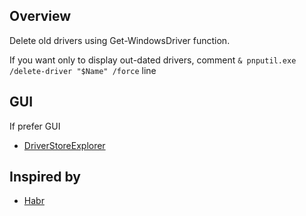 ## Overview
Delete old drivers using Get-WindowsDriver function.

If you want only to display out-dated drivers, comment `& pnputil.exe /delete-driver "$Name" /force` line

## GUI
If prefer GUI
- [DriverStoreExplorer](https://github.com/lostindark/DriverStoreExplorer)

## Inspired by
- [Habr](https://habr.com/ru/post/319152/)

